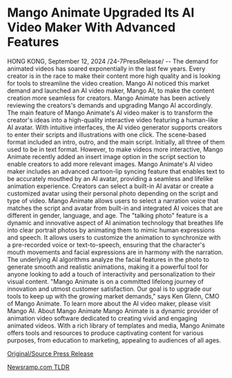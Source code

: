 # Mango Animate Upgraded Its AI Video Maker With Advanced Features

HONG KONG, September 12, 2024 /24-7PressRelease/ -- The demand for animated videos has soared exponentially in the last few years. Every creator is in the race to make their content more high quality and is looking for tools to streamline the video creation. Mango AI noticed this market demand and launched an AI video maker, Mango AI, to make the content creation more seamless for creators. Mango Animate has been actively reviewing the creators's demands and upgrading Mango AI accordingly.  The main feature of Mango Animate's AI video maker is to transform the creator's ideas into a high-quality interactive video featuring a human-like AI avatar. With intuitive interfaces, the AI video generator supports creators to enter their scripts and illustrations with one click. The scene-based format included an intro, outro, and the main script. Initially, all three of them used to be in text format. However, to make videos more interactive, Mango Animate recently added an insert image option in the script section to enable creators to add more relevant images.  Mango Animate's AI video maker includes an advanced cartoon-lip syncing feature that enables text to be accurately mouthed by an AI avatar, providing a seamless and lifelike animation experience. Creators can select a built-in AI avatar or create a customized avatar using their personal photo depending on the script and type of video. Mango Animate allows users to select a narration voice that matches the script and avatar from built-in and integrated AI voices that are different in gender, language, and age.  The "talking photo" feature is a dynamic and innovative aspect of AI animation technology that breathes life into clear portrait photos by animating them to mimic human expressions and speech. It allows users to customize the animation to synchronize with a pre-recorded voice or text-to-speech, ensuring that the character's mouth movements and facial expressions are in harmony with the narration. The underlying AI algorithms analyze the facial features in the photo to generate smooth and realistic animations, making it a powerful tool for anyone looking to add a touch of interactivity and personalization to their visual content.  "Mango Animate is on a committed lifelong journey of innovation and utmost customer satisfaction. Our goal is to upgrade our tools to keep up with the growing market demands," says Ken Glenn, CMO of Mango Animate.  To learn more about the AI video maker, please visit Mango AI.  About Mango Animate Mango Animate is a dynamic provider of animation video software dedicated to creating vivid and engaging animated videos. With a rich library of templates and media, Mango Animate offers tools and resources to produce captivating content for various purposes, from education to marketing, appealing to audiences of all ages. 

[Original/Source Press Release](https://www.24-7pressrelease.com/press-release/514222/mango-animate-upgraded-its-ai-video-maker-with-advanced-features) 

[Newsramp.com TLDR](https://newsramp.com/None) 